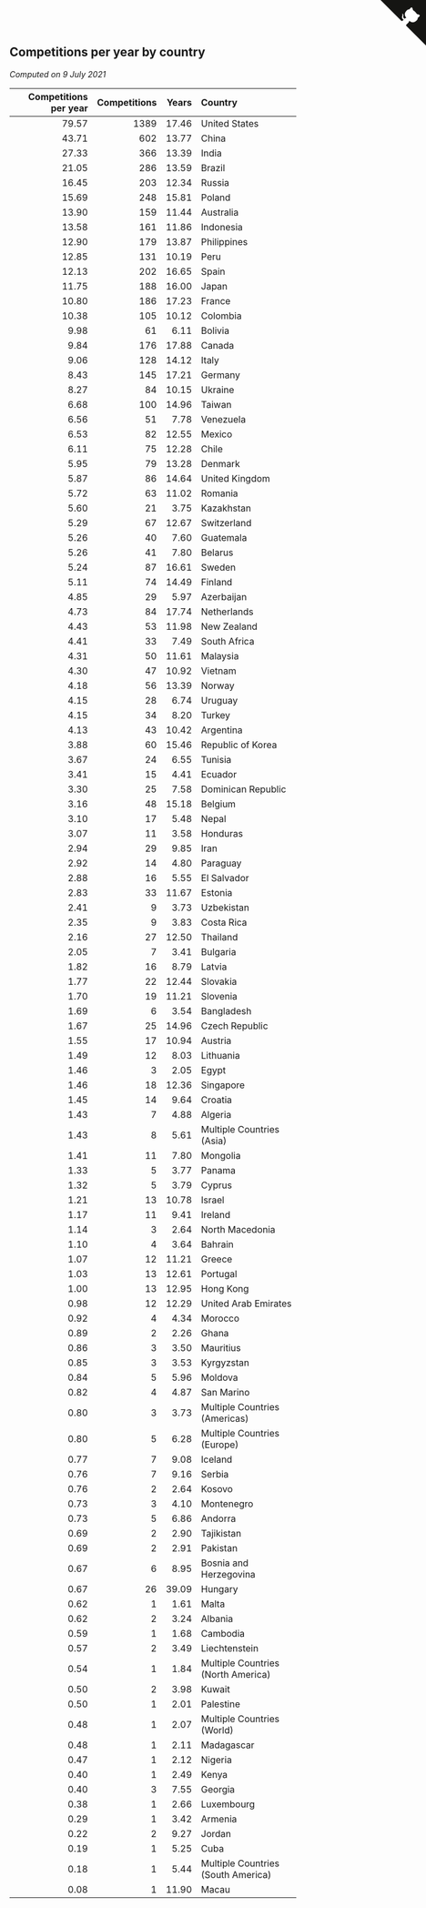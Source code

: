 ## Competitions per year by country

*Computed on  9 July 2021*

| Competitions per year | Competitions | Years | Country |
| ---: | ---: | ---: | :--- |
| 79.57 | 1389 | 17.46 | United States |
| 43.71 | 602 | 13.77 | China |
| 27.33 | 366 | 13.39 | India |
| 21.05 | 286 | 13.59 | Brazil |
| 16.45 | 203 | 12.34 | Russia |
| 15.69 | 248 | 15.81 | Poland |
| 13.90 | 159 | 11.44 | Australia |
| 13.58 | 161 | 11.86 | Indonesia |
| 12.90 | 179 | 13.87 | Philippines |
| 12.85 | 131 | 10.19 | Peru |
| 12.13 | 202 | 16.65 | Spain |
| 11.75 | 188 | 16.00 | Japan |
| 10.80 | 186 | 17.23 | France |
| 10.38 | 105 | 10.12 | Colombia |
| 9.98 | 61 | 6.11 | Bolivia |
| 9.84 | 176 | 17.88 | Canada |
| 9.06 | 128 | 14.12 | Italy |
| 8.43 | 145 | 17.21 | Germany |
| 8.27 | 84 | 10.15 | Ukraine |
| 6.68 | 100 | 14.96 | Taiwan |
| 6.56 | 51 | 7.78 | Venezuela |
| 6.53 | 82 | 12.55 | Mexico |
| 6.11 | 75 | 12.28 | Chile |
| 5.95 | 79 | 13.28 | Denmark |
| 5.87 | 86 | 14.64 | United Kingdom |
| 5.72 | 63 | 11.02 | Romania |
| 5.60 | 21 | 3.75 | Kazakhstan |
| 5.29 | 67 | 12.67 | Switzerland |
| 5.26 | 40 | 7.60 | Guatemala |
| 5.26 | 41 | 7.80 | Belarus |
| 5.24 | 87 | 16.61 | Sweden |
| 5.11 | 74 | 14.49 | Finland |
| 4.85 | 29 | 5.97 | Azerbaijan |
| 4.73 | 84 | 17.74 | Netherlands |
| 4.43 | 53 | 11.98 | New Zealand |
| 4.41 | 33 | 7.49 | South Africa |
| 4.31 | 50 | 11.61 | Malaysia |
| 4.30 | 47 | 10.92 | Vietnam |
| 4.18 | 56 | 13.39 | Norway |
| 4.15 | 28 | 6.74 | Uruguay |
| 4.15 | 34 | 8.20 | Turkey |
| 4.13 | 43 | 10.42 | Argentina |
| 3.88 | 60 | 15.46 | Republic of Korea |
| 3.67 | 24 | 6.55 | Tunisia |
| 3.41 | 15 | 4.41 | Ecuador |
| 3.30 | 25 | 7.58 | Dominican Republic |
| 3.16 | 48 | 15.18 | Belgium |
| 3.10 | 17 | 5.48 | Nepal |
| 3.07 | 11 | 3.58 | Honduras |
| 2.94 | 29 | 9.85 | Iran |
| 2.92 | 14 | 4.80 | Paraguay |
| 2.88 | 16 | 5.55 | El Salvador |
| 2.83 | 33 | 11.67 | Estonia |
| 2.41 | 9 | 3.73 | Uzbekistan |
| 2.35 | 9 | 3.83 | Costa Rica |
| 2.16 | 27 | 12.50 | Thailand |
| 2.05 | 7 | 3.41 | Bulgaria |
| 1.82 | 16 | 8.79 | Latvia |
| 1.77 | 22 | 12.44 | Slovakia |
| 1.70 | 19 | 11.21 | Slovenia |
| 1.69 | 6 | 3.54 | Bangladesh |
| 1.67 | 25 | 14.96 | Czech Republic |
| 1.55 | 17 | 10.94 | Austria |
| 1.49 | 12 | 8.03 | Lithuania |
| 1.46 | 3 | 2.05 | Egypt |
| 1.46 | 18 | 12.36 | Singapore |
| 1.45 | 14 | 9.64 | Croatia |
| 1.43 | 7 | 4.88 | Algeria |
| 1.43 | 8 | 5.61 | Multiple Countries (Asia) |
| 1.41 | 11 | 7.80 | Mongolia |
| 1.33 | 5 | 3.77 | Panama |
| 1.32 | 5 | 3.79 | Cyprus |
| 1.21 | 13 | 10.78 | Israel |
| 1.17 | 11 | 9.41 | Ireland |
| 1.14 | 3 | 2.64 | North Macedonia |
| 1.10 | 4 | 3.64 | Bahrain |
| 1.07 | 12 | 11.21 | Greece |
| 1.03 | 13 | 12.61 | Portugal |
| 1.00 | 13 | 12.95 | Hong Kong |
| 0.98 | 12 | 12.29 | United Arab Emirates |
| 0.92 | 4 | 4.34 | Morocco |
| 0.89 | 2 | 2.26 | Ghana |
| 0.86 | 3 | 3.50 | Mauritius |
| 0.85 | 3 | 3.53 | Kyrgyzstan |
| 0.84 | 5 | 5.96 | Moldova |
| 0.82 | 4 | 4.87 | San Marino |
| 0.80 | 3 | 3.73 | Multiple Countries (Americas) |
| 0.80 | 5 | 6.28 | Multiple Countries (Europe) |
| 0.77 | 7 | 9.08 | Iceland |
| 0.76 | 7 | 9.16 | Serbia |
| 0.76 | 2 | 2.64 | Kosovo |
| 0.73 | 3 | 4.10 | Montenegro |
| 0.73 | 5 | 6.86 | Andorra |
| 0.69 | 2 | 2.90 | Tajikistan |
| 0.69 | 2 | 2.91 | Pakistan |
| 0.67 | 6 | 8.95 | Bosnia and Herzegovina |
| 0.67 | 26 | 39.09 | Hungary |
| 0.62 | 1 | 1.61 | Malta |
| 0.62 | 2 | 3.24 | Albania |
| 0.59 | 1 | 1.68 | Cambodia |
| 0.57 | 2 | 3.49 | Liechtenstein |
| 0.54 | 1 | 1.84 | Multiple Countries (North America) |
| 0.50 | 2 | 3.98 | Kuwait |
| 0.50 | 1 | 2.01 | Palestine |
| 0.48 | 1 | 2.07 | Multiple Countries (World) |
| 0.48 | 1 | 2.11 | Madagascar |
| 0.47 | 1 | 2.12 | Nigeria |
| 0.40 | 1 | 2.49 | Kenya |
| 0.40 | 3 | 7.55 | Georgia |
| 0.38 | 1 | 2.66 | Luxembourg |
| 0.29 | 1 | 3.42 | Armenia |
| 0.22 | 2 | 9.27 | Jordan |
| 0.19 | 1 | 5.25 | Cuba |
| 0.18 | 1 | 5.44 | Multiple Countries (South America) |
| 0.08 | 1 | 11.90 | Macau |


<a href="https://github.com/jonatanklosko/wca_statistics" class="github-corner" aria-label="View source on Github"><svg width="80" height="80" viewBox="0 0 250 250" style="fill:#151513; color:#fff; position: absolute; top: 0; border: 0; right: 0;" aria-hidden="true"><path d="M0,0 L115,115 L130,115 L142,142 L250,250 L250,0 Z"></path><path d="M128.3,109.0 C113.8,99.7 119.0,89.6 119.0,89.6 C122.0,82.7 120.5,78.6 120.5,78.6 C119.2,72.0 123.4,76.3 123.4,76.3 C127.3,80.9 125.5,87.3 125.5,87.3 C122.9,97.6 130.6,101.9 134.4,103.2" fill="currentColor" style="transform-origin: 130px 106px;" class="octo-arm"></path><path d="M115.0,115.0 C114.9,115.1 118.7,116.5 119.8,115.4 L133.7,101.6 C136.9,99.2 139.9,98.4 142.2,98.6 C133.8,88.0 127.5,74.4 143.8,58.0 C148.5,53.4 154.0,51.2 159.7,51.0 C160.3,49.4 163.2,43.6 171.4,40.1 C171.4,40.1 176.1,42.5 178.8,56.2 C183.1,58.6 187.2,61.8 190.9,65.4 C194.5,69.0 197.7,73.2 200.1,77.6 C213.8,80.2 216.3,84.9 216.3,84.9 C212.7,93.1 206.9,96.0 205.4,96.6 C205.1,102.4 203.0,107.8 198.3,112.5 C181.9,128.9 168.3,122.5 157.7,114.1 C157.9,116.9 156.7,120.9 152.7,124.9 L141.0,136.5 C139.8,137.7 141.6,141.9 141.8,141.8 Z" fill="currentColor" class="octo-body"></path></svg></a><style>.github-corner:hover .octo-arm{animation:octocat-wave 560ms ease-in-out}@keyframes octocat-wave{0%,100%{transform:rotate(0)}20%,60%{transform:rotate(-25deg)}40%,80%{transform:rotate(10deg)}}@media (max-width:500px){.github-corner:hover .octo-arm{animation:none}.github-corner .octo-arm{animation:octocat-wave 560ms ease-in-out}}</style>
